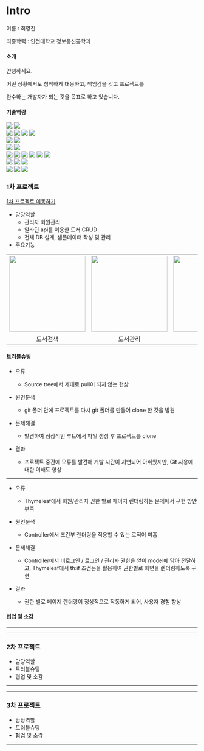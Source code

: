 # Intro
이름 : 최영진

최종학력 : 인천대학교 정보통신공학과

#### 소개 

안녕하세요.

어떤 상황에서도 침착하게 대응하고, 책임감을 갖고 프로젝트를 
      
완수하는 개발자가 되는 것을 목표로 하고 있습니다.
      
#### 기술역량 
<div align=left> 
  <img src="https://img.shields.io/badge/java-007396?style=for-the-badge&logo=java&logoColor=white"> 
  <img src="https://img.shields.io/badge/python-3776AB?style=for-the-badge&logo=python&logoColor=white"> 
  <br>
  
  <img src="https://img.shields.io/badge/html5-E34F26?style=for-the-badge&logo=html5&logoColor=white"> 
  <img src="https://img.shields.io/badge/css-1572B6?style=for-the-badge&logo=css3&logoColor=white"> 
  <img src="https://img.shields.io/badge/javascript-F7DF1E?style=for-the-badge&logo=javascript&logoColor=black"> 
  <img src="https://img.shields.io/badge/jquery-0769AD?style=for-the-badge&logo=jquery&logoColor=white">
  <br>
  
  <img src="https://img.shields.io/badge/oracle-F80000?style=for-the-badge&logo=oracle&logoColor=white"> 
  <img src="https://img.shields.io/badge/mysql-4479A1?style=for-the-badge&logo=mysql&logoColor=white"> 
  <br>
  
  <img src="https://img.shields.io/badge/react-61DAFB?style=for-the-badge&logo=react&logoColor=black"> 
  <img src="https://img.shields.io/badge/node.js-339933?style=for-the-badge&logo=Node.js&logoColor=white">
  <br>
  
  <img src="https://img.shields.io/badge/spring-6DB33F?style=for-the-badge&logo=spring&logoColor=white"> 
  <img src="https://img.shields.io/badge/springboot-6DB33F?style=for-the-badge&logo=springboot&logoColor=white">
  <img src="https://img.shields.io/badge/express-000000?style=for-the-badge&logo=express&logoColor=white">
  <img src="https://img.shields.io/badge/django-092E20?style=for-the-badge&logo=django&logoColor=white">
  <img src="https://img.shields.io/badge/flutter-02569B?style=for-the-badge&logo=flutter&logoColor=white">
  
  <img src="https://img.shields.io/badge/bootstrap-7952B3?style=for-the-badge&logo=bootstrap&logoColor=white">
  <br>

  <img src="https://img.shields.io/badge/linux-FCC624?style=for-the-badge&logo=linux&logoColor=black"> 
  <img src="https://img.shields.io/badge/amazonaws-232F3E?style=for-the-badge&logo=amazonaws&logoColor=white"> 
  <img src="https://img.shields.io/badge/apache tomcat-F8DC75?style=for-the-badge&logo=apachetomcat&logoColor=white">
  <br>
  
  <img src="https://img.shields.io/badge/github-181717?style=for-the-badge&logo=github&logoColor=white">
  <img src="https://img.shields.io/badge/git-F05032?style=for-the-badge&logo=git&logoColor=white">
  <img src="https://img.shields.io/badge/fontawesome-339AF0?style=for-the-badge&logo=fontawesome&logoColor=white">
  <br>
</div>

### 1차 프로젝트

<a href="https://github.com/JinProjects/40db" target="_blank">1차 프로젝트 이동하기</a>

* 담당역할
  - 관리자 회원관리
  - 알라딘 api를 이용한 도서 CRUD
  - 전체 DB 설계, 샘플데이터 작성 및 관리
* 주요기능

<table>
  <tr>
    <td><img src="https://github.com/user-attachments/assets/1fb72202-5da6-47a8-a4c6-a9b9f405a151" width="200" height="200"></td>
    <td><img src="https://github.com/user-attachments/assets/675c1eb5-b7f5-4d11-820a-de39ec63e15b" width="200" height="200"></td>
    <td><img src="https://github.com/user-attachments/assets/70a4c402-3b86-4f35-9e82-9c94cc67128c" width="200" height="200"></td>
    <td><img src="https://github.com/user-attachments/assets/cb86a6fd-25b9-4b91-b6bb-8a0d00a947d4" width="200" height="200"></td>
  </tr>
  <tr>
    <td align="center">도서검색</td>
    <td align="center">도서관리</td>
    <td align="center">도서등록</td>
    <td align="center">회원관리</td>
  </tr>
</table>

#### 트러블슈팅

  * 오류
 
    - Source tree에서 제대로 pull이 되지 않는 현상
  
  * 원인분석
 
    - git 폴더 안에 프로젝트를 다시 git 폴더를 만들어 clone 한 것을 발견
  
  * 문제해결
 
    - 발견하여 정상적인 루트에서 파일 생성 후 프로젝트를 clone
  
  * 결과
   
    - 프로젝트 중간에 오류를 발견해 개발 시간이 지연되어 아쉬웠지만, Git 사용에 대한 이해도 향상
---

 * 오류
 
   - Thymeleaf에서 회원/관리자 권한 별로 페이지 렌더링하는 문제에서 구현 방안 부족
  
 * 원인분석
 
   - Controller에서 조건부 렌더링을 적용할 수 있는 로직이 미흡
  
 * 문제해결
 
   - Controller에서 비로그인 / 로그인 / 관리자 권한을 얻어 model에 담아 전달하고, Thymeleaf에서 th:if 조건문을 활용하여 권한별로 화면을 렌더링하도록 구현
  
 * 결과
   
   - 권한 별로 페이지 렌더링이 정상적으로 작동하게 되어, 사용자 경험 향상



#### 협업 및 소감

  
---
---
### 2차 프로젝트
* 담당역할
* 트러블슈팅
* 협업 및 소감
---
---
### 3차 프로젝트
* 담당역할
* 트러블슈팅
* 협업 및 소감
---

